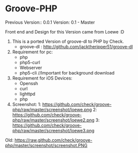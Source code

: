 # Groove-PHP

Previous Version:: 0.0.1
Version: 0.1 -  Master

Front end and Design for this Version came from Loewe :D 

1. This is a ported Version of groove-dl to PHP by Check.
   * groove-dl : http://github.com/jacktheripper51/groove-dl
2. Requirement for pc:
   * php 
   * php5-curl
   * Webserver
   * php5-cli //Important for background download
3. Requirement for iOS Devices:
   * Openssh
   * curl
   * lighttpd
   * php
4. Screenshot:
1:
https://github.com/check/groove-php/raw/master/screenshot/loewe.png
2:
https://github.com/check/groove-php/raw/master/screenshot/loewe2.png
3:
https://github.com/check/groove-php/raw/master/screenshot/loewe3.png



Old:
https://raw.github.com/check/groove-php/master/screenshot/screenshot.PNG
